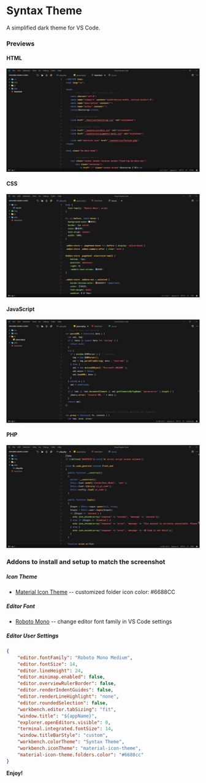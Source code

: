 # Syntax Theme
A simplified dark theme for VS Code.

### Previews

#### HTML
![Screenshot](./images/html.PNG)

#### CSS
![Screenshot](./images/css.PNG)

#### JavaScript
![Screenshot](./images/js.PNG)

#### PHP
![Screenshot](./images/php.PNG)

### Addons to install and setup to match the screenshot

##### Icon Theme
- [Material Icon Theme](https://marketplace.visualstudio.com/items?itemName=PKief.material-icon-theme) -- customized folder icon color: #6688CC
##### Editor Font
- [Roboto Mono](https://fonts.google.com/specimen/Roboto+Mono) -- change editor font family in VS Code settings
##### Editor User Settings
```json
{
    "editor.fontFamily": "Roboto Mono Medium",
    "editor.fontSize": 14,
    "editor.lineHeight": 24,
    "editor.minimap.enabled": false,
    "editor.overviewRulerBorder": false,
    "editor.renderIndentGuides": false,
    "editor.renderLineHighlight": "none",
    "editor.roundedSelection": false,
    "workbench.editor.tabSizing": "fit",
    "window.title": "${appName}",
    "explorer.openEditors.visible": 0,
    "terminal.integrated.fontSize": 14,
    "window.titleBarStyle": "custom",
    "workbench.colorTheme": "Syntax Theme",
    "workbench.iconTheme": "material-icon-theme",
    "material-icon-theme.folders.color": "#6688cc"
}
```

**Enjoy!**
